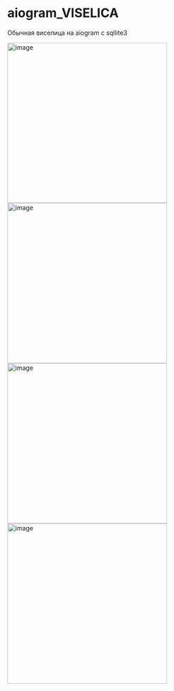 # aiogram_VISELICA
Обычная виселица на aiogram с sqllite3

<img width="361" alt="image" src="https://github.com/ewrika/aiogram_VISELICA/assets/61907186/8fabeb2d-987f-46d0-90d2-c00d2c80210b">
<img width="361" alt="image" src="https://github.com/ewrika/aiogram_VISELICA/assets/61907186/2ef41c46-d41f-4af1-a8e5-7f5bbc10ac93">
<img width="361" alt="image" src="https://github.com/ewrika/aiogram_VISELICA/assets/61907186/a2828623-8d3c-4ab2-baf3-bebdabb97d7e">
<img width="361" alt="image" src="https://github.com/ewrika/aiogram_VISELICA/assets/61907186/32754a44-8288-4236-b4ee-417035fd996f">

